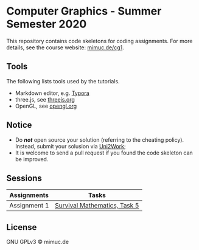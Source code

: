 # Computer Graphics - Summer Semester 2020

This repository contains code skeletons for coding assignments. For more details, see the course website: [mimuc.de/cg1](http://mimuc.de/cg1).

## Tools

The following lists tools used by the tutorials.

- Markdown editor, e.g. [Typora](https://typora.io)
- three.js, see [threejs.org](https://threejs.org/)
- OpenGL, see [opengl.org](https://www.opengl.org/)

## Notice

- Do **_not_** open source your solution (referring to the cheating policy). Instead, submit your solusion via [Uni2Work](https://uni2work.ifi.lmu.de/);
- It is welcome to send a pull request if you found the code skeleton can be improved.

## Sessions

| Assignments | Tasks |
|:-----|:---:|
| Assignment 1| [Survival Mathematics, Task 5](./1-math/)

<!-- | Assignment 1| [Survival Mathematics](./1-math/)
| Assignment 1| [Survival Mathematics](./1-math/)
| Assignment 1| [Survival Mathematics](./1-math/)
| Assignment 1| [Survival Mathematics](./1-math/)
| Assignment 1| [Survival Mathematics](./1-math/)
| Assignment 1| [Survival Mathematics](./1-math/)
| Assignment 1| [Survival Mathematics](./1-math/)
| Assignment 1| [Survival Mathematics](./1-math/) -->

## License

GNU GPLv3 &copy; mimuc.de